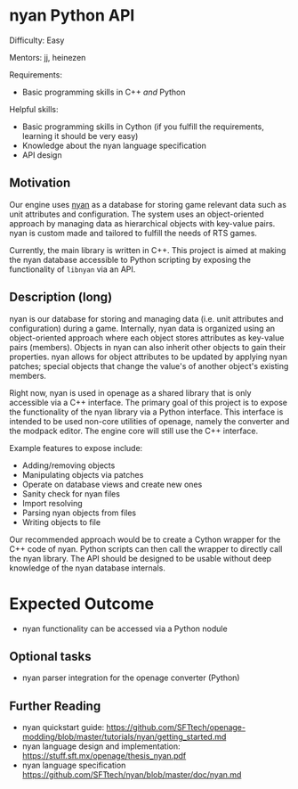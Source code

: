 # nyan Python API

Difficulty: Easy

Mentors: jj, heinezen

Requirements:
* Basic programming skills in C++ *and* Python

Helpful skills:
* Basic programming skills in Cython (if you fulfill the requirements, learning it should be very easy)
* Knowledge about the nyan language specification
* API design

## Motivation

Our engine uses [nyan](https://github.com/SFTtech/nyan) as a database for
storing game relevant data such as unit attributes and configuration. The
system uses an object-oriented approach by managing data as hierarchical
objects with key-value pairs. nyan is custom made and tailored to fulfill
the needs of RTS games.

Currently, the main library is written in C++. This project is aimed at
making the nyan database accessible to Python scripting by exposing
the functionality of `libnyan` via an API.

## Description (long)

nyan is our database for storing and managing data (i.e. unit attributes
and configuration) during a game. Internally, nyan data is organized using
an object-oriented approach where each object stores attributes as
key-value pairs (members). Objects in nyan can also inherit other objects
to gain their properties. nyan allows for object attributes to be updated
by applying nyan patches; special objects that change the value's of another
object's existing members.

Right now, nyan is used in openage as a shared library that is only accessible
via a C++ interface. The primary goal of this project is to expose the
functionality of the nyan library via a Python interface. This interface is
intended to be used non-core utilities of openage, namely the converter and
the modpack editor. The engine core will still use the C++ interface.

Example features to expose include:

* Adding/removing objects
* Manipulating objects via patches
* Operate on database views and create new ones
* Sanity check for nyan files
* Import resolving
* Parsing nyan objects from files
* Writing objects to file

Our recommended approach would be to create a Cython wrapper for the C++
code of nyan. Python scripts can then call the wrapper to directly
call the nyan library. The API should be designed to be usable without
deep knowledge of the nyan database internals.

# Expected Outcome

* nyan functionality can be accessed via a Python nodule

## Optional tasks

* nyan parser integration for the openage converter (Python)

## Further Reading

* nyan quickstart guide: https://github.com/SFTtech/openage-modding/blob/master/tutorials/nyan/getting_started.md
* nyan language design and implementation: https://stuff.sft.mx/openage/thesis_nyan.pdf
* nyan language specification https://github.com/SFTtech/nyan/blob/master/doc/nyan.md

